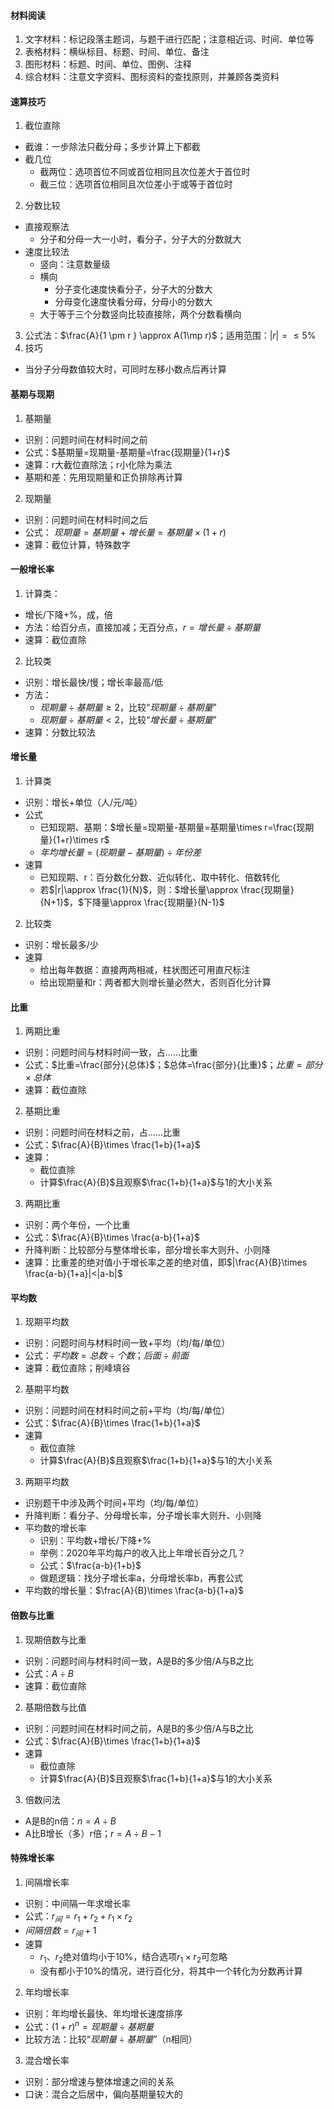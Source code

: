 #### 材料阅读

1. 文字材料：标记段落主题词，与题干进行匹配；注意相近词、时间、单位等
2. 表格材料：横纵标目、标题、时间、单位、备注
3. 图形材料：标题、时间、单位、图例、注释
4. 综合材料：注意文字资料、图标资料的查找原则，并兼顾各类资料

#### 速算技巧

1. 截位直除
- 截谁：一步除法只截分母；多步计算上下都截
- 截几位
  - 截两位：选项首位不同或首位相同且次位差大于首位时
  - 截三位：选项首位相同且次位差小于或等于首位时
2. 分数比较
- 直接观察法
  - 分子和分母一大一小时，看分子，分子大的分数就大
- 速度比较法
  - 竖向：注意数量级
  - 横向
    - 分子变化速度快看分子，分子大的分数大
    - 分母变化速度快看分母，分母小的分数大
  - 大于等于三个分数竖向比较直接除，两个分数看横向
3. 公式法：$\frac{A}{1 \pm r } \approx A(1\mp r)$；适用范围：$|r|=\leq 5 \%$
4. 技巧
- 当分子分母数值较大时，可同时左移小数点后再计算

#### 基期与现期

1. 基期量
- 识别：问题时间在材料时间之前
- 公式：$基期量=现期量-基期量=\frac{现期量}{1+r}$
- 速算：r大截位直除法；r小化除为乘法
- 基期和差：先用现期量和正负排除再计算
2. 现期量
- 识别：问题时间在材料时间之后
- 公式： $现期量=基期量+增长量=基期量 \times (1+r)$
- 速算：截位计算，特殊数字

#### 一般增长率

1. 计算类：
- 增长/下降+%，成，倍
- 方法：给百分点，直接加减；无百分点，$r=增长量 \div 基期量$
- 速算：截位直除
2. 比较类
- 识别：增长最快/慢；增长率最高/低
- 方法：
  - $现期量\div 基期量\geq 2$，比较“$现期量\div 基期量$”
  - $现期量\div 基期量<  2$，比较“$增长量\div 基期量$”
- 速算：分数比较法

#### 增长量

1. 计算类
- 识别：增长+单位（人/元/吨）
- 公式
  - 已知现期、基期：$增长量=现期量-基期量=基期量\times r=\frac{现期量}{1+r}\times r$
  - $年均增长量=(现期量-基期量)\div 年份差$
- 速算
  - 已知现期、r：百分数化分数、近似转化、取中转化、倍数转化
  - 若$|r|\approx \frac{1}{N}$，则：$增长量\approx \frac{现期量}{N+1}$，$下降量\approx \frac{现期量}{N-1}$
2. 比较类
- 识别：增长最多/少
- 速算
  - 给出每年数据：直接两两相减，柱状图还可用直尺标注
  - 给出现期量和r：两者都大则增长量必然大，否则百化分计算

#### 比重

1. 两期比重
- 识别：问题时间与材料时间一致，占......比重
- 公式：$比重=\frac{部分}{总体}$；$总体=\frac{部分}{比重}$；$比重=部分\times 总体$
- 速算：截位直除
2. 基期比重
- 识别：问题时间在材料之前，占......比重
- 公式：$\frac{A}{B}\times \frac{1+b}{1+a}$
- 速算：
  - 截位直除
  - 计算$\frac{A}{B}$且观察$\frac{1+b}{1+a}$与1的大小关系
3. 两期比重
- 识别：两个年份，一个比重
- 公式：$\frac{A}{B}\times \frac{a-b}{1+a}$
- 升降判断：比较部分与整体增长率，部分增长率大则升、小则降
- 速算：比重差的绝对值小于增长率之差的绝对值，即$|\frac{A}{B}\times \frac{a-b}{1+a}|<|a-b|$

#### 平均数

1. 现期平均数
- 识别：问题时间与材料时间一致+平均（均/每/单位）
- 公式：$平均数=总数\div 个数$；$后面\div 前面$
- 速算：截位直除；削峰填谷
2. 基期平均数
- 识别：问题时间在材料时间之前+平均（均/每/单位）
- 公式：$\frac{A}{B}\times \frac{1+b}{1+a}$
- 速算
  - 截位直除
  - 计算$\frac{A}{B}$且观察$\frac{1+b}{1+a}$与1的大小关系
3. 两期平均数
- 识别题干中涉及两个时间+平均（均/每/单位）
- 升降判断：看分子、分母增长率，分子增长率大则升、小则降
- 平均数的增长率
   - 识别：平均数+增长/下降+%
   - 举例：2020年平均每户的收入比上年增长百分之几？
   - 公式：$\frac{a-b}{1+b}$
   - 做题逻辑：找分子增长率a，分母增长率b，再套公式
- 平均数的增长量：$\frac{A}{B}\times \frac{a-b}{1+a}$

#### 倍数与比重

1. 现期倍数与比重
- 识别：问题时间与材料时间一致，A是B的多少倍/A与B之比
- 公式：$A\div B$
- 速算：截位直除
2. 基期倍数与比值
- 识别：问题时间在材料时间之前，A是B的多少倍/A与B之比
- 公式：$\frac{A}{B}\times \frac{1+b}{1+a}$
- 速算
  - 截位直除
  - 计算$\frac{A}{B}$且观察$\frac{1+b}{1+a}$与1的大小关系
3. 倍数问法
- A是B的n倍：$n=A\div B$
- A比B增长（多）r倍；$r=A\div B-1$

#### 特殊增长率

1. 间隔增长率
- 识别：中间隔一年求增长率
- 公式：$r_间=r_1+r_2+r_1 \times r_2$
- $间隔倍数=r_间+1$
- 速算
  - $r_1$、$r_2$绝对值均小于10%，结合选项$r_1\times r_2$可忽略
  - 没有都小于10%的情况，进行百化分，将其中一个转化为分数再计算
2. 年均增长率
- 识别：年均增长最快、年均增长速度排序
- 公式：$(1+r)^{n}=现期量\div 基期量$
- 比较方法：比较“$现期量\div 基期量$”（n相同）
3. 混合增长率
- 识别：部分增速与整体增速之间的关系
- 口诀：混合之后居中，偏向基期量较大的